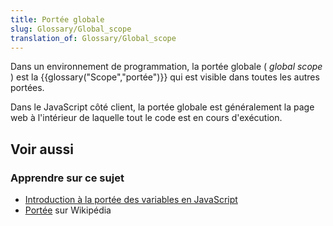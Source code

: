 ```yaml
---
title: Portée globale
slug: Glossary/Global_scope
translation_of: Glossary/Global_scope
---
```


Dans un environnement de programmation, la portée globale ( _global scope_ ) est la {{glossary("Scope","portée")}} qui est visible dans toutes les autres portées.

Dans le JavaScript côté client, la portée globale est généralement la page web à l'intérieur de laquelle tout le code est en cours d'exécution.

## Voir aussi

### Apprendre sur ce sujet

- [Introduction à la portée des variables en JavaScript](/fr/docs/Web/JavaScript/Guide/Types_et_grammaire#Les_portées_de_variables)
- [Portée](<https://fr.wikipedia.org/wiki/Port%C3%A9e_(informatique)>) sur Wikipédia
